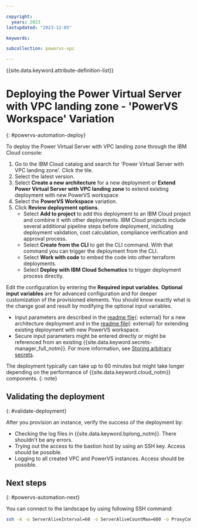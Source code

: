 ```yaml
---

copyright:
  years: 2023
lastupdated: "2023-12-05"

keywords:

subcollection: powervs-vpc

---
```


{{site.data.keyword.attribute-definition-list}}

# Deploying the Power Virtual Server with VPC landing zone - 'PowerVS Workspace' Variation
{: #powervs-automation-deploy}

To deploy the Power Virtual Server with VPC landing zone through the IBM Cloud console:

1. Go to the IBM Cloud catalog and search for 'Power Virtual Server with VPC landing zone'. Click the tile.
1. Select the latest version.
1. Select **Create a new architecture** for a new deployment or **Extend Power Virtual Server with VPC landing zone** to extend existing deployment with new PowerVS workspace
1. Select the **PowerVS Workspace** variation. 
1. Click **Review deployment options**.
    - Select **Add to project** to add this deployment to an IBM Cloud project and combine it with other deployments. IBM Cloud projects include several additional pipeline steps before deployment, including deployment validation, cost calculation, compliance verification and approval process.
    - Select **Create from the CLI** to get the CLI command. With that command you can trigger the deployment from the CLI.
    - Select **Work with code** to embed the code into other terraform deployments.
    - Select **Deploy with IBM Cloud Schematics** to trigger deployment process directly.

Edit the configuration by entering the **Required input variables**. **Optional input variables** are for advanced configuration and for deeper customization of the provisioned elements. You should know exactly what is the change goal and result by modifying the optional input variables. 
- Input parameters are described in the [readme file](https://github.com/terraform-ibm-modules/terraform-ibm-powervs-infrastructure/blob/main/examples/ibm-catalog/deployable-architectures/full-stack/README.md){: external} for a new architecture deployment and in the [readme file](https://github.com/terraform-ibm-modules/terraform-ibm-powervs-infrastructure/blob/main/examples/ibm-catalog/deployable-architectures/extension/README.md){: external} for extending existing deployment with new PowerVS workspace.
- Secure input parameters might be entered directly or might be referenced from an existing {{site.data.keyword.secrets-manager_full_notm}}. For more information, see [Storing arbitrary secrets](/docs/secrets-manager?topic=secrets-manager-arbitrary-secrets).

The deployment typically can take up to 60 minutes but might take longer depending on the performance of {{site.data.keyword.cloud_notm}} components.
{: note}

## Validating the deployment
{: #validate-deployment}

After you provision an instance, verify the success of the deployment by:

- Checking the log files in {{site.data.keyword.bplong_notm}}. There shouldn't be any errors.
- Trying out the access to the bastion host by using an SSH key. Access should be possible. 
- Logging to all created VPC and PowerVS instances. Access should be possible.

## Next steps
{: #powervs-automation-next}

You can connect to the landscape by using following SSH command:

```sh
ssh -A -o ServerAliveInterval=60 -o ServerAliveCountMax=600 -o ProxyCommand=\"ssh -W %h:%p root@\<access_host_floating_ip\>\" root@\<vpc_instance_ip\>
```

